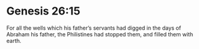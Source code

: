 # Genesis 26:15

For all the wells which his father’s servants had digged in the days of Abraham his father, the Philistines had stopped them, and filled them with earth.
